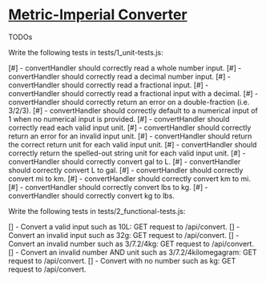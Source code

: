 # [Metric-Imperial Converter](https://www.freecodecamp.org/learn/quality-assurance/quality-assurance-projects/metric-imperial-converter)

TODOs

Write the following tests in tests/1_unit-tests.js:

[#] - convertHandler should correctly read a whole number input.
[#] - convertHandler should correctly read a decimal number input.
[#] - convertHandler should correctly read a fractional input.
[#] - convertHandler should correctly read a fractional input with a decimal.
[#] - convertHandler should correctly return an error on a double-fraction (i.e. 3/2/3).
[#] - convertHandler should correctly default to a numerical input of 1 when no numerical input is provided.
[#] - convertHandler should correctly read each valid input unit.
[#] - convertHandler should correctly return an error for an invalid input unit.
[#] - convertHandler should return the correct return unit for each valid input unit.
[#] - convertHandler should correctly return the spelled-out string unit for each valid input unit.
[#] - convertHandler should correctly convert gal to L.
[#] - convertHandler should correctly convert L to gal.
[#] - convertHandler should correctly convert mi to km.
[#] - convertHandler should correctly convert km to mi.
[#] - convertHandler should correctly convert lbs to kg.
[#] - convertHandler should correctly convert kg to lbs.

Write the following tests in tests/2_functional-tests.js:

[] - Convert a valid input such as 10L: GET request to /api/convert.
[] - Convert an invalid input such as 32g: GET request to /api/convert.
[] - Convert an invalid number such as 3/7.2/4kg: GET request to /api/convert.
[] - Convert an invalid number AND unit such as 3/7.2/4kilomegagram: GET request to /api/convert.
[] - Convert with no number such as kg: GET request to /api/convert.
